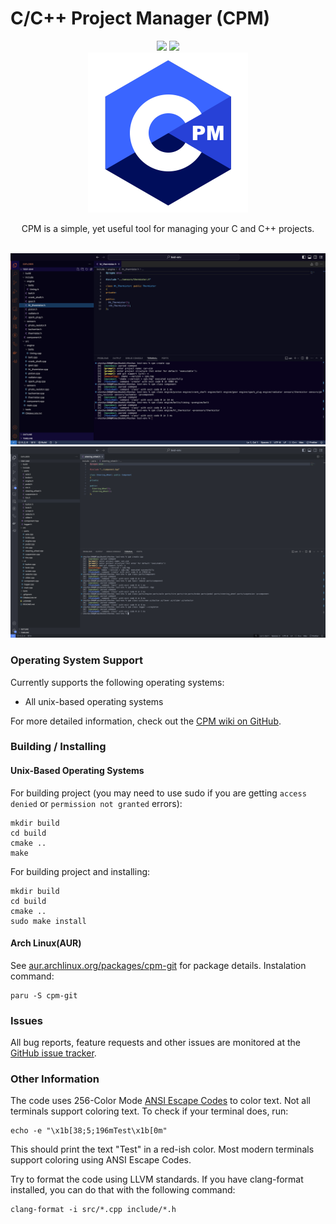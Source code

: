 # C/C++ Project Manager (CPM)
<div align="center">
  <a href=https://github.com/vkeshav300/cpm/actions/workflows/codeql.yml><img src=https://github.com/vkeshav300/cpm/actions/workflows/codeql.yml/badge.svg></img></a>
  <a href=https://github.com/vkeshav300/cpm/actions/workflows/pages/pages-build-deployment><img src=https://github.com/vkeshav300/cpm/actions/workflows/pages/pages-build-deployment/badge.svg></img></a><br>
  <img height=256 src=assets/CPM_LOGO.png></img>
  <p>CPM is a simple, yet useful tool for managing your C and C++ projects.</p><br>
  <img src=assets/readme/1.png>
  <img src=assets/readme/2.png>
</div>

### Operating System Support
Currently supports the following operating systems:
- All unix-based operating systems

For more detailed information, check out the [CPM wiki on GitHub](https://github.com/vkeshav300/cpm/wiki).

### Building / Installing
#### Unix-Based Operating Systems
For building project (you may need to use sudo if you are getting `access denied` or `permission not granted` errors):
```
mkdir build
cd build
cmake ..
make
```
For building project and installing:
```
mkdir build
cd build
cmake ..
sudo make install
```
#### Arch Linux(AUR)
See [aur.archlinux.org/packages/cpm-git](https://aur.archlinux.org/packages/cpm-git) for package details.
Instalation command:
```
paru -S cpm-git
```

### Issues
All bug reports, feature requests and other issues are monitored at the [GitHub issue tracker](https://github.com/vkeshav300/cpm/issues).

### Other Information
The code uses 256-Color Mode [ANSI Escape Codes](https://gist.github.com/fnky/458719343aabd01cfb17a3a4f7296797) to color text. Not all terminals support coloring text. To check if your terminal does, run: 
```
echo -e "\x1b[38;5;196mTest\x1b[0m"
```
This should print the text "Test" in a red-ish color. Most modern terminals support coloring using ANSI Escape Codes.

Try to format the code using LLVM standards. If you have clang-format installed, you can do that with the following command:
```
clang-format -i src/*.cpp include/*.h
```
